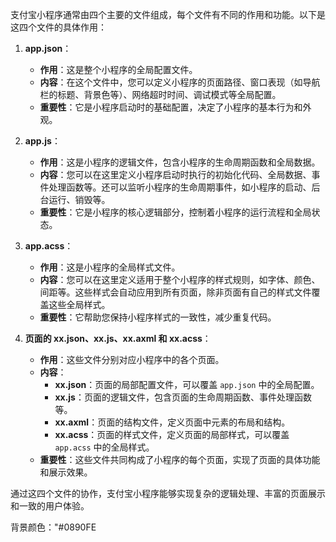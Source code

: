 支付宝小程序通常由四个主要的文件组成，每个文件有不同的作用和功能。以下是这四个文件的具体作用：

1. **app.json**：
   - **作用**：这是整个小程序的全局配置文件。
   - **内容**：在这个文件中，您可以定义小程序的页面路径、窗口表现（如导航栏的标题、背景色等）、网络超时时间、调试模式等全局配置。
   - **重要性**：它是小程序启动时的基础配置，决定了小程序的基本行为和外观。

2. **app.js**：
   - **作用**：这是小程序的逻辑文件，包含小程序的生命周期函数和全局数据。
   - **内容**：您可以在这里定义小程序启动时执行的初始化代码、全局数据、事件处理函数等。还可以监听小程序的生命周期事件，如小程序的启动、后台运行、销毁等。
   - **重要性**：它是小程序的核心逻辑部分，控制着小程序的运行流程和全局状态。

3. **app.acss**：
   - **作用**：这是小程序的全局样式文件。
   - **内容**：您可以在这里定义适用于整个小程序的样式规则，如字体、颜色、间距等。这些样式会自动应用到所有页面，除非页面有自己的样式文件覆盖这些全局样式。
   - **重要性**：它帮助您保持小程序样式的一致性，减少重复代码。

4. **页面的 xx.json、xx.js、xx.axml 和 xx.acss**：
   - **作用**：这些文件分别对应小程序中的各个页面。
   - **内容**：
     - **xx.json**：页面的局部配置文件，可以覆盖 `app.json` 中的全局配置。
     - **xx.js**：页面的逻辑文件，包含页面的生命周期函数、事件处理函数等。
     - **xx.axml**：页面的结构文件，定义页面中元素的布局和结构。
     - **xx.acss**：页面的样式文件，定义页面的局部样式，可以覆盖 `app.acss` 中的全局样式。
   - **重要性**：这些文件共同构成了小程序的每个页面，实现了页面的具体功能和展示效果。

通过这四个文件的协作，支付宝小程序能够实现复杂的逻辑处理、丰富的页面展示和一致的用户体验。

背景颜色："#0890FE